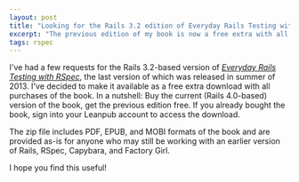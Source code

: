 ```yaml
---
layout: post
title: "Looking for the Rails 3.2 edition of Everyday Rails Testing with RSpec?"
excerpt: "The previous edition of my book is now a free extra with all purchases of the current edition."
tags: rspec
---
```


I've had a few requests for the Rails 3.2-based version of *[Everyday Rails Testing with RSpec](https://leanpub.com/everydayrailsrspec)*, the last version of which was released in summer of 2013. I've decided to make it available as a free extra download with all purchases of the book. In a nutshell: Buy the current (Rails 4.0-based) version of the book, get the previous edition free. If you already bought the book, sign into your Leanpub account to access the download.

The zip file includes PDF, EPUB, and MOBI formats of the book and are provided as-is for anyone who may still be working with an earlier version of Rails, RSpec, Capybara, and Factory Girl.

I hope you find this useful!
